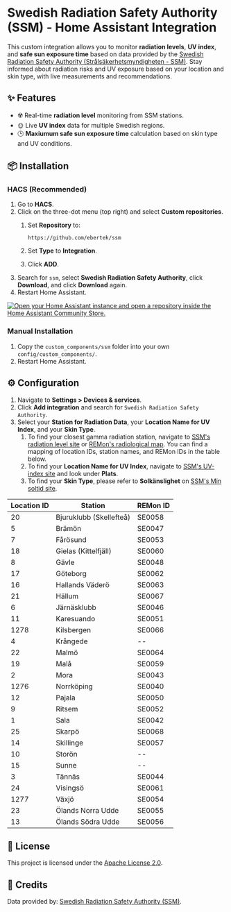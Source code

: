 # Swedish Radiation Safety Authority (SSM) - Home Assistant Integration
This custom integration allows you to monitor **radiation levels**, **UV index**, and **safe sun exposure time** based on data provided by the [Swedish Radiation Safety Authority (Strålsäkerhetsmyndigheten - SSM)](https://www.stralsakerhetsmyndigheten.se/).
Stay informed about radiation risks and UV exposure based on your location and skin type, with live measurements and recommendations.

## ✨ Features
- ☢️ Real-time **radiation level** monitoring from SSM stations.
- 🌞 Live **UV index** data for multiple Swedish regions.
- 🕒 **Maxiumum safe sun exposure time** calculation based on skin type and UV conditions.

## 📦 Installation
### HACS (Recommended)
1. Go to **HACS**.
2. Click on the three-dot menu (top right) and select **Custom repositories**.
    1. Set **Repository** to:

        ```
        https://github.com/ebertek/ssm
        ```

    2. Set **Type** to **Integration**.
    3. Click **ADD**.
3. Search for `ssm`, select **Swedish Radiation Safety Authority**, click **Download**, and click **Download** again.
4. Restart Home Assistant.

[![Open your Home Assistant instance and open a repository inside the Home Assistant Community Store.](https://my.home-assistant.io/badges/hacs_repository.svg)](https://my.home-assistant.io/redirect/hacs_repository/?owner=ebertek&repository=ssm&category=Integration)

### Manual Installation
1. Copy the `custom_components/ssm` folder into your own `config/custom_components/`.
2. Restart Home Assistant.

## ⚙️ Configuration
1. Navigate to **Settings > Devices & services**.
2. Click **Add integration** and search for `Swedish Radiation Safety Authority`.
3. Select your **Station for Radiation Data**, your **Location Name for UV Index**, and your **Skin Type**.
    1. To find your closest gamma radiation station, navigate to [SSM's radiation level site](https://karttjanst.ssm.se/gammastationer) or [REMon's radiological map](https://remap.jrc.ec.europa.eu/Advanced.aspx). You can find a mapping of location IDs, station names, and REMon IDs in the table below.
    2. To find your **Location Name for UV Index**, navigate to [SSM's UV-index site](https://www.stralsakerhetsmyndigheten.se/omraden/sol-och-solarier/uv-index/) and look under **Plats**.
    3. To find your **Skin Type**, please refer to **Solkänslighet** on [SSM's Min soltid site](https://www.minsoltid.se/).

| Location ID |         Station         | REMon ID |
| ----------- | ----------------------- | -------- |
|          20 | Bjuruklubb (Skellefteå) |  SE0058  |
|           5 | Brämön                  |  SE0047  |
|           7 | Fårösund                |  SE0053  |
|          18 | Gielas (Kittelfjäll)    |  SE0060  |
|           8 | Gävle                   |  SE0048  |
|          17 | Göteborg                |  SE0062  |
|          16 | Hallands Väderö         |  SE0063  |
|          21 | Hällum                  |  SE0067  |
|           6 | Järnäsklubb             |  SE0046  |
|          11 | Karesuando              |  SE0051  |
|        1278 | Kilsbergen              |  SE0066  |
|           4 | Krångede                |    --    |
|          22 | Malmö                   |  SE0064  |
|          19 | Malå                    |  SE0059  |
|           2 | Mora                    |  SE0043  |
|        1276 | Norrköping              |  SE0040  |
|          12 | Pajala                  |  SE0050  |
|           9 | Ritsem                  |  SE0052  |
|           1 | Sala                    |  SE0042  |
|          25 | Skarpö                  |  SE0068  |
|          14 | Skillinge               |  SE0057  |
|          10 | Storön                  |    --    |
|          15 | Sunne                   |    --    |
|           3 | Tännäs                  |  SE0044  |
|          24 | Visingsö                |  SE0061  |
|        1277 | Växjö                   |  SE0054  |
|          23 | Ölands Norra Udde       |  SE0055  |
|          13 | Ölands Södra Udde       |  SE0056  |

## 📜 License
This project is licensed under the [Apache License 2.0](LICENSE).

## 🤝 Credits
Data provided by: [Swedish Radiation Safety Authority (SSM)](https://www.stralsakerhetsmyndigheten.se/).
